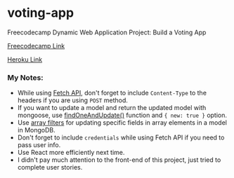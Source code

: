 # voting-app
Freecodecamp Dynamic Web Application Project: Build a Voting App

[Freecodecamp Link](https://www.freecodecamp.org/challenges/build-a-voting-app)

[Heroku Link](https://polar-meadow-19866.herokuapp.com/)

### My Notes:

- While using [Fetch API](https://developer.mozilla.org/en-US/docs/Web/API/Fetch_API/Using_Fetch), don't forget to include `Content-Type` to the headers if you are using `POST` method.
- If you want to update a model and return the updated model with mongoose, use [findOneAndUpdate()](http://mongoosejs.com/docs/api.html#findoneandupdate_findOneAndUpdate) function and `{ new: true }` option.
- Use [array filters](http://thecodebarbarian.com/a-nodejs-perspective-on-mongodb-36-array-filters.html) for updating specific fields in array elements in a model in MongoDB.
- Don't forget to include `credentials` while using Fetch API if you need to pass user info.
- Use React more efficiently next time.
- I didn't pay much attention to the front-end of this project, just tried to complete user stories.
